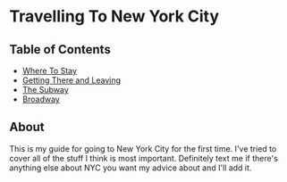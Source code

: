 # Travelling To New York City

## Table of Contents

* [Where To Stay](lodging.md)
* [Getting There and Leaving](arriveandleave.md)
* [The Subway](subway.md)
* [Broadway](broadway.md)

## About

This is my guide for going to New York City for the first time. I've tried to cover all of the stuff I think
is most important. Definitely text me if there's anything else about NYC you want my advice about and I'll add it. 
